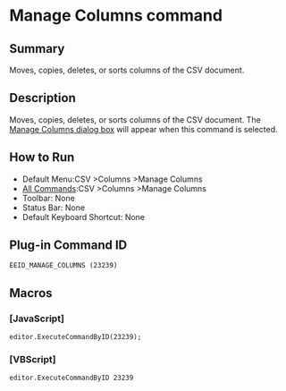 # Manage Columns command

## Summary

Moves, copies, deletes, or sorts columns of the CSV document.

## Description

Moves, copies, deletes, or sorts columns of the CSV document. The [Manage Columns dialog box](../../dlg/manage_columns/index) will appear when this command is selected.

## How to Run

- Default Menu:CSV \>Columns \>Manage Columns
- [All Commands](../tools/all_commands):CSV \>Columns \>Manage Columns
- Toolbar: None
- Status Bar: None
- Default Keyboard Shortcut: None

## Plug-in Command ID

```
EEID_MANAGE_COLUMNS (23239)```

## Macros

### \[JavaScript\]

```
editor.ExecuteCommandByID(23239);
```

### \[VBScript\]

```
editor.ExecuteCommandByID 23239
```
